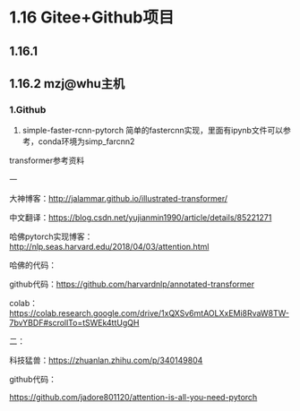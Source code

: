 # 1.16 Gitee+Github项目
## 1.16.1


## 1.16.2 mzj@whu主机
### 1.Github
1. simple-faster-rcnn-pytorch
简单的fastercnn实现，里面有ipynb文件可以参考，conda环境为simp_farcnn2

transformer参考资料

一

大神博客：http://jalammar.github.io/illustrated-transformer/

中文翻译：https://blog.csdn.net/yujianmin1990/article/details/85221271

哈佛pytorch实现博客：http://nlp.seas.harvard.edu/2018/04/03/attention.html

哈佛的代码：

github代码：https://github.com/harvardnlp/annotated-transformer

colab：https://colab.research.google.com/drive/1xQXSv6mtAOLXxEMi8RvaW8TW-7bvYBDF#scrollTo=tSWEk4ttUgQH

二：

科技猛兽：https://zhuanlan.zhihu.com/p/340149804

github代码：

https://github.com/jadore801120/attention-is-all-you-need-pytorch



